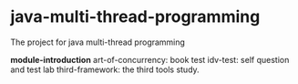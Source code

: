 # java-multi-thread-programming
The project  for java multi-thread programming

**module-introduction**
art-of-concurrency: book test
idv-test: self question and test lab
third-framework: the third tools study.


